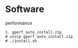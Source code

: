 # Software
performance
```
1. gperf_auto_install.zip
# unzip gperf_auto_install.zip
# ./install.sh
```
